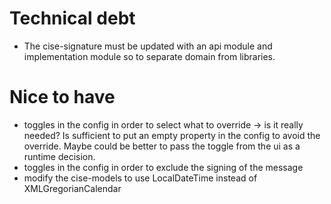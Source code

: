 # Technical debt
* The cise-signature must be updated with an api module and implementation module so to separate domain from libraries. 

# Nice to have 
* toggles in the config in order to select what to override 
    -> is it really needed? Is sufficient to put an empty property in the config to avoid the override. Maybe could be better to pass the toggle from the ui as a runtime decision. 
* toggles in the config in order to exclude the signing of the message
* modify the cise-models to use LocalDateTime instead of XMLGregorianCalendar